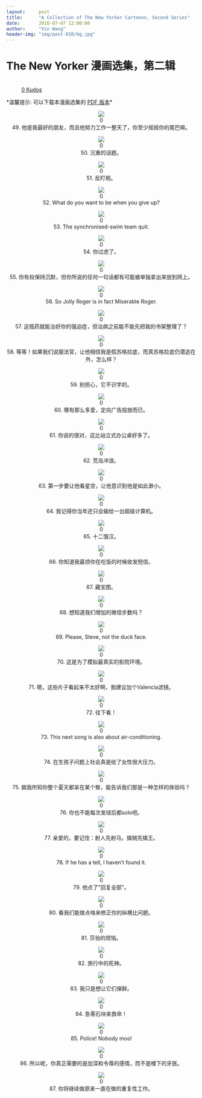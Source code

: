 ```yaml
---
layout:     post
title:      "A Collection of The New Yorker Cartoons, Second Series"
date:       2016-07-07 12:00:00
author:     "Xin Wang"
header-img: "img/post-010/bg.jpg"
---
```


# The New Yorker 漫画选集，第二辑

<figure class="kudo kudoable" data-id="1">
    <a class="kudobject">
        <div class="opening">
            <div class="circle">&nbsp;</div>
        </div>
    </a>
    <a href="#kudo" class="count">
        <span class="num">0</span>
        <span class="txt">Kudos</span>
    </a>
</figure>

<p>*温馨提示: 可以下载本漫画选集的 <a href="{{ site.baseurl }}/PDFs/A-collection-of-The-New-Yorker-Cartoons-season-2.pdf">PDF 版本</a>*</p>

<p><center>
<img src="{{ site.baseurl }}/img/post-010/wag_your_tail.jpg">
<div class="like">
<div class="my-like" id="heart_49" data-reblog="{{{ page.url | prepend: site.baseurl | replace: '//', '/' }}" data-id="49"></div>
<div class="count"><label id="49">0</label></div>
<div class="caption"><span class="caption text-muted">49. 他是我最好的朋友，而且他努力工作一整天了，你至少摇摇你的尾巴嘛。</span></div>
</div>
<script src="/js/likes.js"></script>
<script>
	likepostRef.child(slugify(window.location.pathname + "49")).on('value', function(snapshot){
	    if(snapshot){
	        var article = snapshot.val();
	        var likeCount = 0;
	        if(article){
	            for(var prop in article.likes){
	                likeCount++;
	            }
	        }
	        if(snapshot.child('likes').child(wilddogAuthData.auth.uid).val())
	        {
	        	var myLike = document.getElementById("heart_49"),
	        		frame = document.getElementById( 'my-like-frame' ),
		            command = 'like',
		            reblog = myLike.getAttribute( 'data-reblog' ),
		            id = myLike.getAttribute( 'data-id' ),
		            oauth = reblog.slice( -8 );
		        frame.src = 'http://www.tumblr.com/' + command + '/' + oauth + '?id=' + id;
		        myLike.className = 'my-liked';
	        }
	        document.getElementById("49").innerHTML = likeCount;
	    }
	});
</script>
</center></p>

<p><center>
<img src="{{ site.baseurl }}/img/post-010/heavy_topics.jpg">
<div class="like">
<div class="my-like" id="heart_50" data-reblog="{{{ page.url | prepend: site.baseurl | replace: '//', '/' }}" data-id="50"></div>
<div class="count"><label id="50">0</label></div>
<div class="caption"><span class="caption text-muted">50. 沉重的话题。</span></div>
</div>
<script src="/js/likes.js"></script>
<script>
	likepostRef.child(slugify(window.location.pathname + "50")).on('value', function(snapshot){
	    if(snapshot){
	        var article = snapshot.val();
	        var likeCount = 0;
	        if(article){
	            for(var prop in article.likes){
	                likeCount++;
	            }
	        }
	        if(snapshot.child('likes').child(wilddogAuthData.auth.uid).val())
	        {
	        	var myLike = document.getElementById("heart_50"),
	        		frame = document.getElementById( 'my-like-frame' ),
		            command = 'like',
		            reblog = myLike.getAttribute( 'data-reblog' ),
		            id = myLike.getAttribute( 'data-id' ),
		            oauth = reblog.slice( -8 );
		        frame.src = 'http://www.tumblr.com/' + command + '/' + oauth + '?id=' + id;
		        myLike.className = 'my-liked';
	        }
	        document.getElementById("50").innerHTML = likeCount;
	    }
	});
</script>
</center></p>

<p><center>
<img src="{{ site.baseurl }}/img/post-010/anti-spy.jpg">
<div class="like">
<div class="my-like" id="heart_51" data-reblog="{{{ page.url | prepend: site.baseurl | replace: '//', '/' }}" data-id="51"></div>
<div class="count"><label id="51">0</label></div>
<div class="caption"><span class="caption text-muted">51. 反盯梢。</span></div>
</div>
<script src="/js/likes.js"></script>
<script>
	likepostRef.child(slugify(window.location.pathname + "51")).on('value', function(snapshot){
	    if(snapshot){
	        var article = snapshot.val();
	        var likeCount = 0;
	        if(article){
	            for(var prop in article.likes){
	                likeCount++;
	            }
	        }
	        if(snapshot.child('likes').child(wilddogAuthData.auth.uid).val())
	        {
	        	var myLike = document.getElementById("heart_51"),
	        		frame = document.getElementById( 'my-like-frame' ),
		            command = 'like',
		            reblog = myLike.getAttribute( 'data-reblog' ),
		            id = myLike.getAttribute( 'data-id' ),
		            oauth = reblog.slice( -8 );
		        frame.src = 'http://www.tumblr.com/' + command + '/' + oauth + '?id=' + id;
		        myLike.className = 'my-liked';
	        }
	        document.getElementById("51").innerHTML = likeCount;
	    }
	});
</script>
</center></p>

<p><center>
<img src="{{ site.baseurl }}/img/post-010/after_give_up.jpg">
<div class="like">
<div class="my-like" id="heart_52" data-reblog="{{{ page.url | prepend: site.baseurl | replace: '//', '/' }}" data-id="52"></div>
<div class="count"><label id="52">0</label></div>
<div class="caption"><span class="caption text-muted">52. What do you want to be when you give up?</span></div>
</div>
<script src="/js/likes.js"></script>
<script>
	likepostRef.child(slugify(window.location.pathname + "52")).on('value', function(snapshot){
	    if(snapshot){
	        var article = snapshot.val();
	        var likeCount = 0;
	        if(article){
	            for(var prop in article.likes){
	                likeCount++;
	            }
	        }
	        if(snapshot.child('likes').child(wilddogAuthData.auth.uid).val())
	        {
	        	var myLike = document.getElementById("heart_52"),
	        		frame = document.getElementById( 'my-like-frame' ),
		            command = 'like',
		            reblog = myLike.getAttribute( 'data-reblog' ),
		            id = myLike.getAttribute( 'data-id' ),
		            oauth = reblog.slice( -8 );
		        frame.src = 'http://www.tumblr.com/' + command + '/' + oauth + '?id=' + id;
		        myLike.className = 'my-liked';
	        }
	        document.getElementById("52").innerHTML = likeCount;
	    }
	});
</script>
</center></p>

<p><center>
<img src="{{ site.baseurl }}/img/post-010/occupational_habit.jpg">
<div class="like">
<div class="my-like" id="heart_53" data-reblog="{{{ page.url | prepend: site.baseurl | replace: '//', '/' }}" data-id="53"></div>
<div class="count"><label id="53">0</label></div>
<div class="caption"><span class="caption text-muted">53. The synchronised-swim team quit.</span></div>
</div>
<script src="/js/likes.js"></script>
<script>
	likepostRef.child(slugify(window.location.pathname + "53")).on('value', function(snapshot){
	    if(snapshot){
	        var article = snapshot.val();
	        var likeCount = 0;
	        if(article){
	            for(var prop in article.likes){
	                likeCount++;
	            }
	        }
	        if(snapshot.child('likes').child(wilddogAuthData.auth.uid).val())
	        {
	        	var myLike = document.getElementById("heart_53"),
	        		frame = document.getElementById( 'my-like-frame' ),
		            command = 'like',
		            reblog = myLike.getAttribute( 'data-reblog' ),
		            id = myLike.getAttribute( 'data-id' ),
		            oauth = reblog.slice( -8 );
		        frame.src = 'http://www.tumblr.com/' + command + '/' + oauth + '?id=' + id;
		        myLike.className = 'my-liked';
	        }
	        document.getElementById("53").innerHTML = likeCount;
	    }
	});
</script>
</center></p>

<p><center>
<img src="{{ site.baseurl }}/img/post-010/overthinking.jpg">
<div class="like">
<div class="my-like" id="heart_54" data-reblog="{{{ page.url | prepend: site.baseurl | replace: '//', '/' }}" data-id="54"></div>
<div class="count"><label id="54">0</label></div>
<div class="caption"><span class="caption text-muted">54. 你过虑了。</span></div>
</div>
<script src="/js/likes.js"></script>
<script>
	likepostRef.child(slugify(window.location.pathname + "54")).on('value', function(snapshot){
	    if(snapshot){
	        var article = snapshot.val();
	        var likeCount = 0;
	        if(article){
	            for(var prop in article.likes){
	                likeCount++;
	            }
	        }
	        if(snapshot.child('likes').child(wilddogAuthData.auth.uid).val())
	        {
	        	var myLike = document.getElementById("heart_54"),
	        		frame = document.getElementById( 'my-like-frame' ),
		            command = 'like',
		            reblog = myLike.getAttribute( 'data-reblog' ),
		            id = myLike.getAttribute( 'data-id' ),
		            oauth = reblog.slice( -8 );
		        frame.src = 'http://www.tumblr.com/' + command + '/' + oauth + '?id=' + id;
		        myLike.className = 'my-liked';
	        }
	        document.getElementById("54").innerHTML = likeCount;
	    }
	});
</script>
</center></p>

<p><center>
<img src="{{ site.baseurl }}/img/post-010/before_arrest.jpg">
<div class="like">
<div class="my-like" id="heart_55" data-reblog="{{{ page.url | prepend: site.baseurl | replace: '//', '/' }}" data-id="55"></div>
<div class="count"><label id="55">0</label></div>
<div class="caption"><span class="caption text-muted">55. 你有权保持沉默，但你所说的任何一句话都有可能被单独拿出来放到网上。</span></div>
</div>
<script src="/js/likes.js"></script>
<script>
	likepostRef.child(slugify(window.location.pathname + "55")).on('value', function(snapshot){
	    if(snapshot){
	        var article = snapshot.val();
	        var likeCount = 0;
	        if(article){
	            for(var prop in article.likes){
	                likeCount++;
	            }
	        }
	        if(snapshot.child('likes').child(wilddogAuthData.auth.uid).val())
	        {
	        	var myLike = document.getElementById("heart_55"),
	        		frame = document.getElementById( 'my-like-frame' ),
		            command = 'like',
		            reblog = myLike.getAttribute( 'data-reblog' ),
		            id = myLike.getAttribute( 'data-id' ),
		            oauth = reblog.slice( -8 );
		        frame.src = 'http://www.tumblr.com/' + command + '/' + oauth + '?id=' + id;
		        myLike.className = 'my-liked';
	        }
	        document.getElementById("55").innerHTML = likeCount;
	    }
	});
</script>
</center></p>

<p><center>
<img src="{{ site.baseurl }}/img/post-010/Jolly_Roger.jpg">
<div class="like">
<div class="my-like" id="heart_56" data-reblog="{{{ page.url | prepend: site.baseurl | replace: '//', '/' }}" data-id="56"></div>
<div class="count"><label id="56">0</label></div>
<div class="caption"><span class="caption text-muted">56. So Jolly Roger is in fact Miserable Roger.</span></div>
</div>
<script src="/js/likes.js"></script>
<script>
	likepostRef.child(slugify(window.location.pathname + "56")).on('value', function(snapshot){
	    if(snapshot){
	        var article = snapshot.val();
	        var likeCount = 0;
	        if(article){
	            for(var prop in article.likes){
	                likeCount++;
	            }
	        }
	        if(snapshot.child('likes').child(wilddogAuthData.auth.uid).val())
	        {
	        	var myLike = document.getElementById("heart_56"),
	        		frame = document.getElementById( 'my-like-frame' ),
		            command = 'like',
		            reblog = myLike.getAttribute( 'data-reblog' ),
		            id = myLike.getAttribute( 'data-id' ),
		            oauth = reblog.slice( -8 );
		        frame.src = 'http://www.tumblr.com/' + command + '/' + oauth + '?id=' + id;
		        myLike.className = 'my-liked';
	        }
	        document.getElementById("56").innerHTML = likeCount;
	    }
	});
</script>
</center></p>

<p><center>
<img src="{{ site.baseurl }}/img/post-010/o_c_d.jpg">
<div class="like">
<div class="my-like" id="heart_57" data-reblog="{{{ page.url | prepend: site.baseurl | replace: '//', '/' }}" data-id="57"></div>
<div class="count"><label id="57">0</label></div>
<div class="caption"><span class="caption text-muted">57. 这瓶药就能治好你的强迫症，但治病之前能不能先把我的书架整理了？</span></div>
</div>
<script src="/js/likes.js"></script>
<script>
	likepostRef.child(slugify(window.location.pathname + "57")).on('value', function(snapshot){
	    if(snapshot){
	        var article = snapshot.val();
	        var likeCount = 0;
	        if(article){
	            for(var prop in article.likes){
	                likeCount++;
	            }
	        }
	        if(snapshot.child('likes').child(wilddogAuthData.auth.uid).val())
	        {
	        	var myLike = document.getElementById("heart_57"),
	        		frame = document.getElementById( 'my-like-frame' ),
		            command = 'like',
		            reblog = myLike.getAttribute( 'data-reblog' ),
		            id = myLike.getAttribute( 'data-id' ),
		            oauth = reblog.slice( -8 );
		        frame.src = 'http://www.tumblr.com/' + command + '/' + oauth + '?id=' + id;
		        myLike.className = 'my-liked';
	        }
	        document.getElementById("57").innerHTML = likeCount;
	    }
	});
</script>
</center></p>

<p><center>
<img src="{{ site.baseurl }}/img/post-010/Socrates.jpg">
<div class="like">
<div class="my-like" id="heart_58" data-reblog="{{{ page.url | prepend: site.baseurl | replace: '//', '/' }}" data-id="58"></div>
<div class="count"><label id="58">0</label></div>
<div class="caption"><span class="caption text-muted">58. 等等！如果我们说服法官，让他相信我是假苏格拉底，而真苏格拉底仍潜逃在外，怎么样？</span></div>
</div>
<script src="/js/likes.js"></script>
<script>
	likepostRef.child(slugify(window.location.pathname + "58")).on('value', function(snapshot){
	    if(snapshot){
	        var article = snapshot.val();
	        var likeCount = 0;
	        if(article){
	            for(var prop in article.likes){
	                likeCount++;
	            }
	        }
	        if(snapshot.child('likes').child(wilddogAuthData.auth.uid).val())
	        {
	        	var myLike = document.getElementById("heart_58"),
	        		frame = document.getElementById( 'my-like-frame' ),
		            command = 'like',
		            reblog = myLike.getAttribute( 'data-reblog' ),
		            id = myLike.getAttribute( 'data-id' ),
		            oauth = reblog.slice( -8 );
		        frame.src = 'http://www.tumblr.com/' + command + '/' + oauth + '?id=' + id;
		        myLike.className = 'my-liked';
	        }
	        document.getElementById("58").innerHTML = likeCount;
	    }
	});
</script>
</center></p>

<p><center>
<img src="{{ site.baseurl }}/img/post-010/can_not_read.jpg">
<div class="like">
<div class="my-like" id="heart_59" data-reblog="{{{ page.url | prepend: site.baseurl | replace: '//', '/' }}" data-id="59"></div>
<div class="count"><label id="59">0</label></div>
<div class="caption"><span class="caption text-muted">59. 别担心，它不识字的。</span></div>
</div>
<script src="/js/likes.js"></script>
<script>
	likepostRef.child(slugify(window.location.pathname + "59")).on('value', function(snapshot){
	    if(snapshot){
	        var article = snapshot.val();
	        var likeCount = 0;
	        if(article){
	            for(var prop in article.likes){
	                likeCount++;
	            }
	        }
	        if(snapshot.child('likes').child(wilddogAuthData.auth.uid).val())
	        {
	        	var myLike = document.getElementById("heart_59"),
	        		frame = document.getElementById( 'my-like-frame' ),
		            command = 'like',
		            reblog = myLike.getAttribute( 'data-reblog' ),
		            id = myLike.getAttribute( 'data-id' ),
		            oauth = reblog.slice( -8 );
		        frame.src = 'http://www.tumblr.com/' + command + '/' + oauth + '?id=' + id;
		        myLike.className = 'my-liked';
	        }
	        document.getElementById("59").innerHTML = likeCount;
	    }
	});
</script>
</center></p>

<p><center>
<img src="{{ site.baseurl }}/img/post-010/targeted_advertising.jpg">
<div class="like">
<div class="my-like" id="heart_60" data-reblog="{{{ page.url | prepend: site.baseurl | replace: '//', '/' }}" data-id="60"></div>
<div class="count"><label id="60">0</label></div>
<div class="caption"><span class="caption text-muted">60. 哪有那么多爱，定向广告投放而已。</span></div>
</div>
<script src="/js/likes.js"></script>
<script>
	likepostRef.child(slugify(window.location.pathname + "60")).on('value', function(snapshot){
	    if(snapshot){
	        var article = snapshot.val();
	        var likeCount = 0;
	        if(article){
	            for(var prop in article.likes){
	                likeCount++;
	            }
	        }
	        if(snapshot.child('likes').child(wilddogAuthData.auth.uid).val())
	        {
	        	var myLike = document.getElementById("heart_60"),
	        		frame = document.getElementById( 'my-like-frame' ),
		            command = 'like',
		            reblog = myLike.getAttribute( 'data-reblog' ),
		            id = myLike.getAttribute( 'data-id' ),
		            oauth = reblog.slice( -8 );
		        frame.src = 'http://www.tumblr.com/' + command + '/' + oauth + '?id=' + id;
		        myLike.className = 'my-liked';
	        }
	        document.getElementById("60").innerHTML = likeCount;
	    }
	});
</script>
</center></p>

<p><center>
<img src="{{ site.baseurl }}/img/post-010/better_desk.jpg">
<div class="like">
<div class="my-like" id="heart_61" data-reblog="{{{ page.url | prepend: site.baseurl | replace: '//', '/' }}" data-id="61"></div>
<div class="count"><label id="61">0</label></div>
<div class="caption"><span class="caption text-muted">61. 你说的很对，这比站立式办公桌好多了。</span></div>
</div>
<script src="/js/likes.js"></script>
<script>
	likepostRef.child(slugify(window.location.pathname + "61")).on('value', function(snapshot){
	    if(snapshot){
	        var article = snapshot.val();
	        var likeCount = 0;
	        if(article){
	            for(var prop in article.likes){
	                likeCount++;
	            }
	        }
	        if(snapshot.child('likes').child(wilddogAuthData.auth.uid).val())
	        {
	        	var myLike = document.getElementById("heart_61"),
	        		frame = document.getElementById( 'my-like-frame' ),
		            command = 'like',
		            reblog = myLike.getAttribute( 'data-reblog' ),
		            id = myLike.getAttribute( 'data-id' ),
		            oauth = reblog.slice( -8 );
		        frame.src = 'http://www.tumblr.com/' + command + '/' + oauth + '?id=' + id;
		        myLike.className = 'my-liked';
	        }
	        document.getElementById("61").innerHTML = likeCount;
	    }
	});
</script>
</center></p>

<p><center>
<img src="{{ site.baseurl }}/img/post-010/island_surfing.jpg">
<div class="like">
<div class="my-like" id="heart_62" data-reblog="{{{ page.url | prepend: site.baseurl | replace: '//', '/' }}" data-id="62"></div>
<div class="count"><label id="62">0</label></div>
<div class="caption"><span class="caption text-muted">62. 荒岛冲浪。</span></div>
</div>
<script src="/js/likes.js"></script>
<script>
	likepostRef.child(slugify(window.location.pathname + "62")).on('value', function(snapshot){
	    if(snapshot){
	        var article = snapshot.val();
	        var likeCount = 0;
	        if(article){
	            for(var prop in article.likes){
	                likeCount++;
	            }
	        }
	        if(snapshot.child('likes').child(wilddogAuthData.auth.uid).val())
	        {
	        	var myLike = document.getElementById("heart_62"),
	        		frame = document.getElementById( 'my-like-frame' ),
		            command = 'like',
		            reblog = myLike.getAttribute( 'data-reblog' ),
		            id = myLike.getAttribute( 'data-id' ),
		            oauth = reblog.slice( -8 );
		        frame.src = 'http://www.tumblr.com/' + command + '/' + oauth + '?id=' + id;
		        myLike.className = 'my-liked';
	        }
	        document.getElementById("62").innerHTML = likeCount;
	    }
	});
</script>
</center></p>

<p><center>
<img src="{{ site.baseurl }}/img/post-010/insignificant.jpg">
<div class="like">
<div class="my-like" id="heart_63" data-reblog="{{{ page.url | prepend: site.baseurl | replace: '//', '/' }}" data-id="63"></div>
<div class="count"><label id="63">0</label></div>
<div class="caption"><span class="caption text-muted">63. 第一步要让他看星空，让他意识到他是如此渺小。</span></div>
</div>
<script src="/js/likes.js"></script>
<script>
	likepostRef.child(slugify(window.location.pathname + "63")).on('value', function(snapshot){
	    if(snapshot){
	        var article = snapshot.val();
	        var likeCount = 0;
	        if(article){
	            for(var prop in article.likes){
	                likeCount++;
	            }
	        }
	        if(snapshot.child('likes').child(wilddogAuthData.auth.uid).val())
	        {
	        	var myLike = document.getElementById("heart_63"),
	        		frame = document.getElementById( 'my-like-frame' ),
		            command = 'like',
		            reblog = myLike.getAttribute( 'data-reblog' ),
		            id = myLike.getAttribute( 'data-id' ),
		            oauth = reblog.slice( -8 );
		        frame.src = 'http://www.tumblr.com/' + command + '/' + oauth + '?id=' + id;
		        myLike.className = 'my-liked';
	        }
	        document.getElementById("63").innerHTML = likeCount;
	    }
	});
</script>
</center></p>

<p><center>
<img src="{{ site.baseurl }}/img/post-010/lose_chess.jpg">
<div class="like">
<div class="my-like" id="heart_64" data-reblog="{{{ page.url | prepend: site.baseurl | replace: '//', '/' }}" data-id="64"></div>
<div class="count"><label id="64">0</label></div>
<div class="caption"><span class="caption text-muted">64. 我记得你当年还只会输给一台超级计算机。</span></div>
</div>
<script src="/js/likes.js"></script>
<script>
	likepostRef.child(slugify(window.location.pathname + "64")).on('value', function(snapshot){
	    if(snapshot){
	        var article = snapshot.val();
	        var likeCount = 0;
	        if(article){
	            for(var prop in article.likes){
	                likeCount++;
	            }
	        }
	        if(snapshot.child('likes').child(wilddogAuthData.auth.uid).val())
	        {
	        	var myLike = document.getElementById("heart_64"),
	        		frame = document.getElementById( 'my-like-frame' ),
		            command = 'like',
		            reblog = myLike.getAttribute( 'data-reblog' ),
		            id = myLike.getAttribute( 'data-id' ),
		            oauth = reblog.slice( -8 );
		        frame.src = 'http://www.tumblr.com/' + command + '/' + oauth + '?id=' + id;
		        myLike.className = 'my-liked';
	        }
	        document.getElementById("64").innerHTML = likeCount;
	    }
	});
</script>
</center></p>

<p><center>
<img src="{{ site.baseurl }}/img/post-010/12_hungry_man.jpg">
<div class="like">
<div class="my-like" id="heart_65" data-reblog="{{{ page.url | prepend: site.baseurl | replace: '//', '/' }}" data-id="65"></div>
<div class="count"><label id="65">0</label></div>
<div class="caption"><span class="caption text-muted">65. 十二饿汉。</span></div>
</div>
<script src="/js/likes.js"></script>
<script>
	likepostRef.child(slugify(window.location.pathname + "65")).on('value', function(snapshot){
	    if(snapshot){
	        var article = snapshot.val();
	        var likeCount = 0;
	        if(article){
	            for(var prop in article.likes){
	                likeCount++;
	            }
	        }
	        if(snapshot.child('likes').child(wilddogAuthData.auth.uid).val())
	        {
	        	var myLike = document.getElementById("heart_65"),
	        		frame = document.getElementById( 'my-like-frame' ),
		            command = 'like',
		            reblog = myLike.getAttribute( 'data-reblog' ),
		            id = myLike.getAttribute( 'data-id' ),
		            oauth = reblog.slice( -8 );
		        frame.src = 'http://www.tumblr.com/' + command + '/' + oauth + '?id=' + id;
		        myLike.className = 'my-liked';
	        }
	        document.getElementById("65").innerHTML = likeCount;
	    }
	});
</script>
</center></p>

<p><center>
<img src="{{ site.baseurl }}/img/post-010/check_message.jpg">
<div class="like">
<div class="my-like" id="heart_66" data-reblog="{{{ page.url | prepend: site.baseurl | replace: '//', '/' }}" data-id="66"></div>
<div class="count"><label id="66">0</label></div>
<div class="caption"><span class="caption text-muted">66. 你知道我最烦你在吃饭的时候收发短信。</span></div>
</div>
<script src="/js/likes.js"></script>
<script>
	likepostRef.child(slugify(window.location.pathname + "66")).on('value', function(snapshot){
	    if(snapshot){
	        var article = snapshot.val();
	        var likeCount = 0;
	        if(article){
	            for(var prop in article.likes){
	                likeCount++;
	            }
	        }
	        if(snapshot.child('likes').child(wilddogAuthData.auth.uid).val())
	        {
	        	var myLike = document.getElementById("heart_66"),
	        		frame = document.getElementById( 'my-like-frame' ),
		            command = 'like',
		            reblog = myLike.getAttribute( 'data-reblog' ),
		            id = myLike.getAttribute( 'data-id' ),
		            oauth = reblog.slice( -8 );
		        frame.src = 'http://www.tumblr.com/' + command + '/' + oauth + '?id=' + id;
		        myLike.className = 'my-liked';
	        }
	        document.getElementById("66").innerHTML = likeCount;
	    }
	});
</script>
</center></p>

<p><center>
<img src="{{ site.baseurl }}/img/post-010/treasure_hunt.jpg">
<div class="like">
<div class="my-like" id="heart_67" data-reblog="{{{ page.url | prepend: site.baseurl | replace: '//', '/' }}" data-id="67"></div>
<div class="count"><label id="67">0</label></div>
<div class="caption"><span class="caption text-muted">67. 藏宝图。</span></div>
</div>
<script src="/js/likes.js"></script>
<script>
	likepostRef.child(slugify(window.location.pathname + "67")).on('value', function(snapshot){
	    if(snapshot){
	        var article = snapshot.val();
	        var likeCount = 0;
	        if(article){
	            for(var prop in article.likes){
	                likeCount++;
	            }
	        }
	        if(snapshot.child('likes').child(wilddogAuthData.auth.uid).val())
	        {
	        	var myLike = document.getElementById("heart_67"),
	        		frame = document.getElementById( 'my-like-frame' ),
		            command = 'like',
		            reblog = myLike.getAttribute( 'data-reblog' ),
		            id = myLike.getAttribute( 'data-id' ),
		            oauth = reblog.slice( -8 );
		        frame.src = 'http://www.tumblr.com/' + command + '/' + oauth + '?id=' + id;
		        myLike.className = 'my-liked';
	        }
	        document.getElementById("67").innerHTML = likeCount;
	    }
	});
</script>
</center></p>

<p><center>
<img src="{{ site.baseurl }}/img/post-010/step_count.jpg">
<div class="like">
<div class="my-like" id="heart_68" data-reblog="{{{ page.url | prepend: site.baseurl | replace: '//', '/' }}" data-id="68"></div>
<div class="count"><label id="68">0</label></div>
<div class="caption"><span class="caption text-muted">68. 想知道我们增加的微信步数吗？</span></div>
</div>
<script src="/js/likes.js"></script>
<script>
	likepostRef.child(slugify(window.location.pathname + "68")).on('value', function(snapshot){
	    if(snapshot){
	        var article = snapshot.val();
	        var likeCount = 0;
	        if(article){
	            for(var prop in article.likes){
	                likeCount++;
	            }
	        }
	        if(snapshot.child('likes').child(wilddogAuthData.auth.uid).val())
	        {
	        	var myLike = document.getElementById("heart_68"),
	        		frame = document.getElementById( 'my-like-frame' ),
		            command = 'like',
		            reblog = myLike.getAttribute( 'data-reblog' ),
		            id = myLike.getAttribute( 'data-id' ),
		            oauth = reblog.slice( -8 );
		        frame.src = 'http://www.tumblr.com/' + command + '/' + oauth + '?id=' + id;
		        myLike.className = 'my-liked';
	        }
	        document.getElementById("68").innerHTML = likeCount;
	    }
	});
</script>
</center></p>

<p><center>
<img src="{{ site.baseurl }}/img/post-010/duck_face.jpg">
<div class="like">
<div class="my-like" id="heart_69" data-reblog="{{{ page.url | prepend: site.baseurl | replace: '//', '/' }}" data-id="69"></div>
<div class="count"><label id="69">0</label></div>
<div class="caption"><span class="caption text-muted">69. Please, Steve, not the duck face.</span></div>
</div>
<script src="/js/likes.js"></script>
<script>
	likepostRef.child(slugify(window.location.pathname + "69")).on('value', function(snapshot){
	    if(snapshot){
	        var article = snapshot.val();
	        var likeCount = 0;
	        if(article){
	            for(var prop in article.likes){
	                likeCount++;
	            }
	        }
	        if(snapshot.child('likes').child(wilddogAuthData.auth.uid).val())
	        {
	        	var myLike = document.getElementById("heart_69"),
	        		frame = document.getElementById( 'my-like-frame' ),
		            command = 'like',
		            reblog = myLike.getAttribute( 'data-reblog' ),
		            id = myLike.getAttribute( 'data-id' ),
		            oauth = reblog.slice( -8 );
		        frame.src = 'http://www.tumblr.com/' + command + '/' + oauth + '?id=' + id;
		        myLike.className = 'my-liked';
	        }
	        document.getElementById("69").innerHTML = likeCount;
	    }
	});
</script>
</center></p>

<p><center>
<img src="{{ site.baseurl }}/img/post-010/real_theatre.jpg">
<div class="like">
<div class="my-like" id="heart_70" data-reblog="{{{ page.url | prepend: site.baseurl | replace: '//', '/' }}" data-id="70"></div>
<div class="count"><label id="70">0</label></div>
<div class="caption"><span class="caption text-muted">70. 这是为了模拟最真实的影院环境。</span></div>
</div>
<script src="/js/likes.js"></script>
<script>
	likepostRef.child(slugify(window.location.pathname + "70")).on('value', function(snapshot){
	    if(snapshot){
	        var article = snapshot.val();
	        var likeCount = 0;
	        if(article){
	            for(var prop in article.likes){
	                likeCount++;
	            }
	        }
	        if(snapshot.child('likes').child(wilddogAuthData.auth.uid).val())
	        {
	        	var myLike = document.getElementById("heart_70"),
	        		frame = document.getElementById( 'my-like-frame' ),
		            command = 'like',
		            reblog = myLike.getAttribute( 'data-reblog' ),
		            id = myLike.getAttribute( 'data-id' ),
		            oauth = reblog.slice( -8 );
		        frame.src = 'http://www.tumblr.com/' + command + '/' + oauth + '?id=' + id;
		        myLike.className = 'my-liked';
	        }
	        document.getElementById("70").innerHTML = likeCount;
	    }
	});
</script>
</center></p>

<p><center>
<img src="{{ site.baseurl }}/img/post-010/Valencia_filter.jpg">
<div class="like">
<div class="my-like" id="heart_71" data-reblog="{{{ page.url | prepend: site.baseurl | replace: '//', '/' }}" data-id="71"></div>
<div class="count"><label id="71">0</label></div>
<div class="caption"><span class="caption text-muted">71. 嗯，这些片子看起来不太好啊，我建议加个Valencia滤镜。</span></div>
</div>
<script src="/js/likes.js"></script>
<script>
	likepostRef.child(slugify(window.location.pathname + "71")).on('value', function(snapshot){
	    if(snapshot){
	        var article = snapshot.val();
	        var likeCount = 0;
	        if(article){
	            for(var prop in article.likes){
	                likeCount++;
	            }
	        }
	        if(snapshot.child('likes').child(wilddogAuthData.auth.uid).val())
	        {
	        	var myLike = document.getElementById("heart_71"),
	        		frame = document.getElementById( 'my-like-frame' ),
		            command = 'like',
		            reblog = myLike.getAttribute( 'data-reblog' ),
		            id = myLike.getAttribute( 'data-id' ),
		            oauth = reblog.slice( -8 );
		        frame.src = 'http://www.tumblr.com/' + command + '/' + oauth + '?id=' + id;
		        myLike.className = 'my-liked';
	        }
	        document.getElementById("71").innerHTML = likeCount;
	    }
	});
</script>
</center></p>

<p><center>
<img src="{{ site.baseurl }}/img/post-010/look_down.jpg">
<div class="like">
<div class="my-like" id="heart_72" data-reblog="{{{ page.url | prepend: site.baseurl | replace: '//', '/' }}" data-id="72"></div>
<div class="count"><label id="72">0</label></div>
<div class="caption"><span class="caption text-muted">72. 往下看！</span></div>
</div>
<script src="/js/likes.js"></script>
<script>
	likepostRef.child(slugify(window.location.pathname + "72")).on('value', function(snapshot){
	    if(snapshot){
	        var article = snapshot.val();
	        var likeCount = 0;
	        if(article){
	            for(var prop in article.likes){
	                likeCount++;
	            }
	        }
	        if(snapshot.child('likes').child(wilddogAuthData.auth.uid).val())
	        {
	        	var myLike = document.getElementById("heart_72"),
	        		frame = document.getElementById( 'my-like-frame' ),
		            command = 'like',
		            reblog = myLike.getAttribute( 'data-reblog' ),
		            id = myLike.getAttribute( 'data-id' ),
		            oauth = reblog.slice( -8 );
		        frame.src = 'http://www.tumblr.com/' + command + '/' + oauth + '?id=' + id;
		        myLike.className = 'my-liked';
	        }
	        document.getElementById("72").innerHTML = likeCount;
	    }
	});
</script>
</center></p>

<p><center>
<img src="{{ site.baseurl }}/img/post-010/air-conditioning.jpg">
<div class="like">
<div class="my-like" id="heart_73" data-reblog="{{{ page.url | prepend: site.baseurl | replace: '//', '/' }}" data-id="73"></div>
<div class="count"><label id="73">0</label></div>
<div class="caption"><span class="caption text-muted">73. This next song is also about air-conditioning.</span></div>
</div>
<script src="/js/likes.js"></script>
<script>
	likepostRef.child(slugify(window.location.pathname + "73")).on('value', function(snapshot){
	    if(snapshot){
	        var article = snapshot.val();
	        var likeCount = 0;
	        if(article){
	            for(var prop in article.likes){
	                likeCount++;
	            }
	        }
	        if(snapshot.child('likes').child(wilddogAuthData.auth.uid).val())
	        {
	        	var myLike = document.getElementById("heart_73"),
	        		frame = document.getElementById( 'my-like-frame' ),
		            command = 'like',
		            reblog = myLike.getAttribute( 'data-reblog' ),
		            id = myLike.getAttribute( 'data-id' ),
		            oauth = reblog.slice( -8 );
		        frame.src = 'http://www.tumblr.com/' + command + '/' + oauth + '?id=' + id;
		        myLike.className = 'my-liked';
	        }
	        document.getElementById("73").innerHTML = likeCount;
	    }
	});
</script>
</center></p>

<p><center>
<img src="{{ site.baseurl }}/img/post-010/woman_children_pressure.jpg">
<div class="like">
<div class="my-like" id="heart_74" data-reblog="{{{ page.url | prepend: site.baseurl | replace: '//', '/' }}" data-id="74"></div>
<div class="count"><label id="74">0</label></div>
<div class="caption"><span class="caption text-muted">74. 在生孩子问题上社会真是给了女性很大压力。</span></div>
</div>
<script src="/js/likes.js"></script>
<script>
	likepostRef.child(slugify(window.location.pathname + "74")).on('value', function(snapshot){
	    if(snapshot){
	        var article = snapshot.val();
	        var likeCount = 0;
	        if(article){
	            for(var prop in article.likes){
	                likeCount++;
	            }
	        }
	        if(snapshot.child('likes').child(wilddogAuthData.auth.uid).val())
	        {
	        	var myLike = document.getElementById("heart_74"),
	        		frame = document.getElementById( 'my-like-frame' ),
		            command = 'like',
		            reblog = myLike.getAttribute( 'data-reblog' ),
		            id = myLike.getAttribute( 'data-id' ),
		            oauth = reblog.slice( -8 );
		        frame.src = 'http://www.tumblr.com/' + command + '/' + oauth + '?id=' + id;
		        myLike.className = 'my-liked';
	        }
	        document.getElementById("74").innerHTML = likeCount;
	    }
	});
</script>
</center></p>

<p><center>
<img src="{{ site.baseurl }}/img/post-010/what_ass_like.jpg">
<div class="like">
<div class="my-like" id="heart_75" data-reblog="{{{ page.url | prepend: site.baseurl | replace: '//', '/' }}" data-id="75"></div>
<div class="count"><label id="75">0</label></div>
<div class="caption"><span class="caption text-muted">75. 据我所知你整个夏天都呆在某个臀，能告诉我们那是一种怎样的体验吗？</span></div>
</div>
<script src="/js/likes.js"></script>
<script>
	likepostRef.child(slugify(window.location.pathname + "75")).on('value', function(snapshot){
	    if(snapshot){
	        var article = snapshot.val();
	        var likeCount = 0;
	        if(article){
	            for(var prop in article.likes){
	                likeCount++;
	            }
	        }
	        if(snapshot.child('likes').child(wilddogAuthData.auth.uid).val())
	        {
	        	var myLike = document.getElementById("heart_75"),
	        		frame = document.getElementById( 'my-like-frame' ),
		            command = 'like',
		            reblog = myLike.getAttribute( 'data-reblog' ),
		            id = myLike.getAttribute( 'data-id' ),
		            oauth = reblog.slice( -8 );
		        frame.src = 'http://www.tumblr.com/' + command + '/' + oauth + '?id=' + id;
		        myLike.className = 'my-liked';
	        }
	        document.getElementById("75").innerHTML = likeCount;
	    }
	});
</script>
</center></p>

<p><center>
<img src="{{ site.baseurl }}/img/post-010/solo_after_serve.jpg">
<div class="like">
<div class="my-like" id="heart_76" data-reblog="{{{ page.url | prepend: site.baseurl | replace: '//', '/' }}" data-id="76"></div>
<div class="count"><label id="76">0</label></div>
<div class="caption"><span class="caption text-muted">76. 你也不能每次发球后都solo吧。</span></div>
</div>
<script src="/js/likes.js"></script>
<script>
	likepostRef.child(slugify(window.location.pathname + "76")).on('value', function(snapshot){
	    if(snapshot){
	        var article = snapshot.val();
	        var likeCount = 0;
	        if(article){
	            for(var prop in article.likes){
	                likeCount++;
	            }
	        }
	        if(snapshot.child('likes').child(wilddogAuthData.auth.uid).val())
	        {
	        	var myLike = document.getElementById("heart_76"),
	        		frame = document.getElementById( 'my-like-frame' ),
		            command = 'like',
		            reblog = myLike.getAttribute( 'data-reblog' ),
		            id = myLike.getAttribute( 'data-id' ),
		            oauth = reblog.slice( -8 );
		        frame.src = 'http://www.tumblr.com/' + command + '/' + oauth + '?id=' + id;
		        myLike.className = 'my-liked';
	        }
	        document.getElementById("76").innerHTML = likeCount;
	    }
	});
</script>
</center></p>

<p><center>
<img src="{{ site.baseurl }}/img/post-010/fight_the_biggest_one.jpg">
<div class="like">
<div class="my-like" id="heart_77" data-reblog="{{{ page.url | prepend: site.baseurl | replace: '//', '/' }}" data-id="77"></div>
<div class="count"><label id="77">0</label></div>
<div class="caption"><span class="caption text-muted">77. 亲爱的，要记住：射人先射马，擒贼先擒王。</span></div>
</div>
<script src="/js/likes.js"></script>
<script>
	likepostRef.child(slugify(window.location.pathname + "77")).on('value', function(snapshot){
	    if(snapshot){
	        var article = snapshot.val();
	        var likeCount = 0;
	        if(article){
	            for(var prop in article.likes){
	                likeCount++;
	            }
	        }
	        if(snapshot.child('likes').child(wilddogAuthData.auth.uid).val())
	        {
	        	var myLike = document.getElementById("heart_77"),
	        		frame = document.getElementById( 'my-like-frame' ),
		            command = 'like',
		            reblog = myLike.getAttribute( 'data-reblog' ),
		            id = myLike.getAttribute( 'data-id' ),
		            oauth = reblog.slice( -8 );
		        frame.src = 'http://www.tumblr.com/' + command + '/' + oauth + '?id=' + id;
		        myLike.className = 'my-liked';
	        }
	        document.getElementById("77").innerHTML = likeCount;
	    }
	});
</script>
</center></p>

<p><center>
<img src="{{ site.baseurl }}/img/post-010/has_a_tell.jpg">
<div class="like">
<div class="my-like" id="heart_78" data-reblog="{{{ page.url | prepend: site.baseurl | replace: '//', '/' }}" data-id="78"></div>
<div class="count"><label id="78">0</label></div>
<div class="caption"><span class="caption text-muted">78. If he has a tell, I haven’t found it.</span></div>
</div>
<script src="/js/likes.js"></script>
<script>
	likepostRef.child(slugify(window.location.pathname + "78")).on('value', function(snapshot){
	    if(snapshot){
	        var article = snapshot.val();
	        var likeCount = 0;
	        if(article){
	            for(var prop in article.likes){
	                likeCount++;
	            }
	        }
	        if(snapshot.child('likes').child(wilddogAuthData.auth.uid).val())
	        {
	        	var myLike = document.getElementById("heart_78"),
	        		frame = document.getElementById( 'my-like-frame' ),
		            command = 'like',
		            reblog = myLike.getAttribute( 'data-reblog' ),
		            id = myLike.getAttribute( 'data-id' ),
		            oauth = reblog.slice( -8 );
		        frame.src = 'http://www.tumblr.com/' + command + '/' + oauth + '?id=' + id;
		        myLike.className = 'my-liked';
	        }
	        document.getElementById("78").innerHTML = likeCount;
	    }
	});
</script>
</center></p>

<p><center>
<img src="{{ site.baseurl }}/img/post-010/reply_all.jpg">
<div class="like">
<div class="my-like" id="heart_79" data-reblog="{{{ page.url | prepend: site.baseurl | replace: '//', '/' }}" data-id="79"></div>
<div class="count"><label id="79">0</label></div>
<div class="caption"><span class="caption text-muted">79. 他点了"回复全部"。</span></div>
</div>
<script src="/js/likes.js"></script>
<script>
	likepostRef.child(slugify(window.location.pathname + "79")).on('value', function(snapshot){
	    if(snapshot){
	        var article = snapshot.val();
	        var likeCount = 0;
	        if(article){
	            for(var prop in article.likes){
	                likeCount++;
	            }
	        }
	        if(snapshot.child('likes').child(wilddogAuthData.auth.uid).val())
	        {
	        	var myLike = document.getElementById("heart_79"),
	        		frame = document.getElementById( 'my-like-frame' ),
		            command = 'like',
		            reblog = myLike.getAttribute( 'data-reblog' ),
		            id = myLike.getAttribute( 'data-id' ),
		            oauth = reblog.slice( -8 );
		        frame.src = 'http://www.tumblr.com/' + command + '/' + oauth + '?id=' + id;
		        myLike.className = 'my-liked';
	        }
	        document.getElementById("79").innerHTML = likeCount;
	    }
	});
</script>
</center></p>

<p><center>
<img src="{{ site.baseurl }}/img/post-010/aspect_ratio.jpg">
<div class="like">
<div class="my-like" id="heart_80" data-reblog="{{{ page.url | prepend: site.baseurl | replace: '//', '/' }}" data-id="80"></div>
<div class="count"><label id="80">0</label></div>
<div class="caption"><span class="caption text-muted">80. 看我们能做点啥来修正你的纵横比问题。</span></div>
</div>
<script src="/js/likes.js"></script>
<script>
	likepostRef.child(slugify(window.location.pathname + "80")).on('value', function(snapshot){
	    if(snapshot){
	        var article = snapshot.val();
	        var likeCount = 0;
	        if(article){
	            for(var prop in article.likes){
	                likeCount++;
	            }
	        }
	        if(snapshot.child('likes').child(wilddogAuthData.auth.uid).val())
	        {
	        	var myLike = document.getElementById("heart_80"),
	        		frame = document.getElementById( 'my-like-frame' ),
		            command = 'like',
		            reblog = myLike.getAttribute( 'data-reblog' ),
		            id = myLike.getAttribute( 'data-id' ),
		            oauth = reblog.slice( -8 );
		        frame.src = 'http://www.tumblr.com/' + command + '/' + oauth + '?id=' + id;
		        myLike.className = 'my-liked';
	        }
	        document.getElementById("80").innerHTML = likeCount;
	    }
	});
</script>
</center></p>

<p><center>
<img src="{{ site.baseurl }}/img/post-010/to_buy_or_not_to_buy.jpg">
<div class="like">
<div class="my-like" id="heart_81" data-reblog="{{{ page.url | prepend: site.baseurl | replace: '//', '/' }}" data-id="81"></div>
<div class="count"><label id="81">0</label></div>
<div class="caption"><span class="caption text-muted">81. 莎翁的烦恼。</span></div>
</div>
<script src="/js/likes.js"></script>
<script>
	likepostRef.child(slugify(window.location.pathname + "81")).on('value', function(snapshot){
	    if(snapshot){
	        var article = snapshot.val();
	        var likeCount = 0;
	        if(article){
	            for(var prop in article.likes){
	                likeCount++;
	            }
	        }
	        if(snapshot.child('likes').child(wilddogAuthData.auth.uid).val())
	        {
	        	var myLike = document.getElementById("heart_81"),
	        		frame = document.getElementById( 'my-like-frame' ),
		            command = 'like',
		            reblog = myLike.getAttribute( 'data-reblog' ),
		            id = myLike.getAttribute( 'data-id' ),
		            oauth = reblog.slice( -8 );
		        frame.src = 'http://www.tumblr.com/' + command + '/' + oauth + '?id=' + id;
		        myLike.className = 'my-liked';
	        }
	        document.getElementById("81").innerHTML = likeCount;
	    }
	});
</script>
</center></p>

<p><center>
<img src="{{ site.baseurl }}/img/post-010/death_traveling.jpg">
<div class="like">
<div class="my-like" id="heart_82" data-reblog="{{{ page.url | prepend: site.baseurl | replace: '//', '/' }}" data-id="82"></div>
<div class="count"><label id="82">0</label></div>
<div class="caption"><span class="caption text-muted">82. 旅行中的死神。</span></div>
</div>
<script src="/js/likes.js"></script>
<script>
	likepostRef.child(slugify(window.location.pathname + "82")).on('value', function(snapshot){
	    if(snapshot){
	        var article = snapshot.val();
	        var likeCount = 0;
	        if(article){
	            for(var prop in article.likes){
	                likeCount++;
	            }
	        }
	        if(snapshot.child('likes').child(wilddogAuthData.auth.uid).val())
	        {
	        	var myLike = document.getElementById("heart_82"),
	        		frame = document.getElementById( 'my-like-frame' ),
		            command = 'like',
		            reblog = myLike.getAttribute( 'data-reblog' ),
		            id = myLike.getAttribute( 'data-id' ),
		            oauth = reblog.slice( -8 );
		        frame.src = 'http://www.tumblr.com/' + command + '/' + oauth + '?id=' + id;
		        myLike.className = 'my-liked';
	        }
	        document.getElementById("82").innerHTML = likeCount;
	    }
	});
</script>
</center></p>

<p><center>
<img src="{{ site.baseurl }}/img/post-010/keep_things_fresh.jpg">
<div class="like">
<div class="my-like" id="heart_83" data-reblog="{{{ page.url | prepend: site.baseurl | replace: '//', '/' }}" data-id="83"></div>
<div class="count"><label id="83">0</label></div>
<div class="caption"><span class="caption text-muted">83. 我只是想让它们保鲜。</span></div>
</div>
<script src="/js/likes.js"></script>
<script>
	likepostRef.child(slugify(window.location.pathname + "83")).on('value', function(snapshot){
	    if(snapshot){
	        var article = snapshot.val();
	        var likeCount = 0;
	        if(article){
	            for(var prop in article.likes){
	                likeCount++;
	            }
	        }
	        if(snapshot.child('likes').child(wilddogAuthData.auth.uid).val())
	        {
	        	var myLike = document.getElementById("heart_83"),
	        		frame = document.getElementById( 'my-like-frame' ),
		            command = 'like',
		            reblog = myLike.getAttribute( 'data-reblog' ),
		            id = myLike.getAttribute( 'data-id' ),
		            oauth = reblog.slice( -8 );
		        frame.src = 'http://www.tumblr.com/' + command + '/' + oauth + '?id=' + id;
		        myLike.className = 'my-liked';
	        }
	        document.getElementById("83").innerHTML = likeCount;
	    }
	});
</script>
</center></p>

<p><center>
<img src="{{ site.baseurl }}/img/post-010/send_more_rock.jpg">
<div class="like">
<div class="my-like" id="heart_84" data-reblog="{{{ page.url | prepend: site.baseurl | replace: '//', '/' }}" data-id="84"></div>
<div class="count"><label id="84">0</label></div>
<div class="caption"><span class="caption text-muted">84. 急需石块来救命！</span></div>
</div>
<script src="/js/likes.js"></script>
<script>
	likepostRef.child(slugify(window.location.pathname + "84")).on('value', function(snapshot){
	    if(snapshot){
	        var article = snapshot.val();
	        var likeCount = 0;
	        if(article){
	            for(var prop in article.likes){
	                likeCount++;
	            }
	        }
	        if(snapshot.child('likes').child(wilddogAuthData.auth.uid).val())
	        {
	        	var myLike = document.getElementById("heart_84"),
	        		frame = document.getElementById( 'my-like-frame' ),
		            command = 'like',
		            reblog = myLike.getAttribute( 'data-reblog' ),
		            id = myLike.getAttribute( 'data-id' ),
		            oauth = reblog.slice( -8 );
		        frame.src = 'http://www.tumblr.com/' + command + '/' + oauth + '?id=' + id;
		        myLike.className = 'my-liked';
	        }
	        document.getElementById("84").innerHTML = likeCount;
	    }
	});
</script>
</center></p>

<p><center>
<img src="{{ site.baseurl }}/img/post-010/nobody_moo.jpg">
<div class="like">
<div class="my-like" id="heart_85" data-reblog="{{{ page.url | prepend: site.baseurl | replace: '//', '/' }}" data-id="85"></div>
<div class="count"><label id="85">0</label></div>
<div class="caption"><span class="caption text-muted">85. Police! Nobody moo!</span></div>
</div>
<script src="/js/likes.js"></script>
<script>
	likepostRef.child(slugify(window.location.pathname + "85")).on('value', function(snapshot){
	    if(snapshot){
	        var article = snapshot.val();
	        var likeCount = 0;
	        if(article){
	            for(var prop in article.likes){
	                likeCount++;
	            }
	        }
	        if(snapshot.child('likes').child(wilddogAuthData.auth.uid).val())
	        {
	        	var myLike = document.getElementById("heart_85"),
	        		frame = document.getElementById( 'my-like-frame' ),
		            command = 'like',
		            reblog = myLike.getAttribute( 'data-reblog' ),
		            id = myLike.getAttribute( 'data-id' ),
		            oauth = reblog.slice( -8 );
		        frame.src = 'http://www.tumblr.com/' + command + '/' + oauth + '?id=' + id;
		        myLike.className = 'my-liked';
	        }
	        document.getElementById("85").innerHTML = likeCount;
	    }
	});
</script>
</center></p>

<p><center>
<img src="{{ site.baseurl }}/img/post-010/deeper_connection.jpg">
<div class="like">
<div class="my-like" id="heart_86" data-reblog="{{{ page.url | prepend: site.baseurl | replace: '//', '/' }}" data-id="86"></div>
<div class="count"><label id="86">0</label></div>
<div class="caption"><span class="caption text-muted">86. 所以呢，你真正需要的是加深和令尊的感情，而不是楼下的牙医。</span></div>
</div>
<script src="/js/likes.js"></script>
<script>
	likepostRef.child(slugify(window.location.pathname + "86")).on('value', function(snapshot){
	    if(snapshot){
	        var article = snapshot.val();
	        var likeCount = 0;
	        if(article){
	            for(var prop in article.likes){
	                likeCount++;
	            }
	        }
	        if(snapshot.child('likes').child(wilddogAuthData.auth.uid).val())
	        {
	        	var myLike = document.getElementById("heart_86"),
	        		frame = document.getElementById( 'my-like-frame' ),
		            command = 'like',
		            reblog = myLike.getAttribute( 'data-reblog' ),
		            id = myLike.getAttribute( 'data-id' ),
		            oauth = reblog.slice( -8 );
		        frame.src = 'http://www.tumblr.com/' + command + '/' + oauth + '?id=' + id;
		        myLike.className = 'my-liked';
	        }
	        document.getElementById("86").innerHTML = likeCount;
	    }
	});
</script>
</center></p>

<p><center>
<img src="{{ site.baseurl }}/img/post-010/robot_fortune_teller.jpg">
<div class="like">
<div class="my-like" id="heart_87" data-reblog="{{{ page.url | prepend: site.baseurl | replace: '//', '/' }}" data-id="87"></div>
<div class="count"><label id="87">0</label></div>
<div class="caption"><span class="caption text-muted">87. 你将继续做原来一直在做的重复性工作。</span></div>
</div>
<script src="/js/likes.js"></script>
<script>
	likepostRef.child(slugify(window.location.pathname + "87")).on('value', function(snapshot){
	    if(snapshot){
	        var article = snapshot.val();
	        var likeCount = 0;
	        if(article){
	            for(var prop in article.likes){
	                likeCount++;
	            }
	        }
	        if(snapshot.child('likes').child(wilddogAuthData.auth.uid).val())
	        {
	        	var myLike = document.getElementById("heart_87"),
	        		frame = document.getElementById( 'my-like-frame' ),
		            command = 'like',
		            reblog = myLike.getAttribute( 'data-reblog' ),
		            id = myLike.getAttribute( 'data-id' ),
		            oauth = reblog.slice( -8 );
		        frame.src = 'http://www.tumblr.com/' + command + '/' + oauth + '?id=' + id;
		        myLike.className = 'my-liked';
	        }
	        document.getElementById("87").innerHTML = likeCount;
	    }
	});
</script>
</center></p>